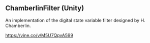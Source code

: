 ChamberlinFilter (Unity)
------------------------

An implementation of the digital state variable filter designed by H. Chamberlin.

https://vine.co/v/M5U7QpvA599
